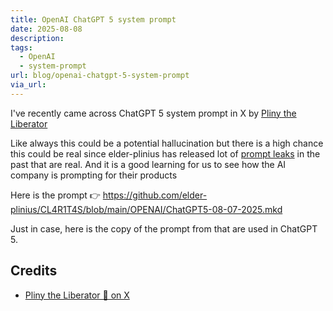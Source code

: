```yaml
---
title: OpenAI ChatGPT 5 system prompt
date: 2025-08-08
description: 
tags:
  - OpenAI
  - system-prompt
url: blog/openai-chatgpt-5-system-prompt
via_url:
---
```

I've recently came across ChatGPT 5 system prompt in X by [Pliny the Liberator ](https://x.com/elder_plinius)

Like always this could be a potential hallucination but there is a high chance this could be real since elder-plinius has released lot of [prompt leaks](https://github.com/elder-plinius/CL4R1T4S) in the past that are real. And it is a good learning for us to see how the AI company is prompting for their products

Here is the prompt 👉 https://github.com/elder-plinius/CL4R1T4S/blob/main/OPENAI/ChatGPT5-08-07-2025.mkd

Just in case, here is the copy of the prompt from that are used in ChatGPT 5.

<script src="https://gist.github.com/AshikNesin/4741bdc8201d6c24d1d863f37e695966.js"></script>
## Credits
- [Pliny the Liberator 🐉󠅫󠄼󠄿󠅆󠄵󠄐󠅀󠄼󠄹󠄾󠅉󠅭 on X](https://x.com/elder_plinius/status/1953583554287562823)